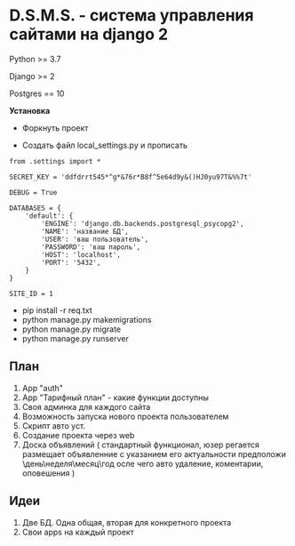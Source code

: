 # D.S.M.S. - система управления сайтами на django 2

Python >= 3.7

Django >= 2

Postgres == 10

**Установка**
- Форкнуть проект

- Создать файл local_settings.py и прописать

```
from .settings import *

SECRET_KEY = 'ddfdrrt545*^g*&76r*B8f^5e64d9y&()HJ0yu97T&%%7t'

DEBUG = True

DATABASES = {
    'default': {
        'ENGINE': 'django.db.backends.postgresql_psycopg2',
        'NAME': 'название БД',
        'USER': 'ваш пользователь',
        'PASSWORD': 'ваш пароль',
        'HOST': 'localhost',
        'PORT': '5432',
    }
}

SITE_ID = 1
```

- pip install -r req.txt
- python manage.py makemigrations
- python manage.py migrate
- python manage.py runserver


## План

1) App "auth"
2) App "Тарифный план" - какие функции доступны
3) Своя админка для каждого сайта
4) Возможность запуска нового проекта пользователем
5) Скрипт авто уст.
6) Создание проекта через web
7) Доска объявлений (
стандартный функционал, 
юзер регается размещает объявленние с указанием его актуальности 
предположи \день\неделя\месяц\год осле чего авто удаление, 
коментарии, 
оповешения
)

## Идеи

1) Две БД. Одна общая, вторая для конкретного проекта
2) Свои apps на каждый проект

